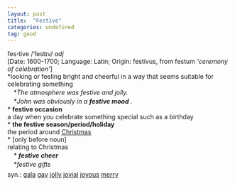 ```yaml
---
layout: post
title:  "Festive"
categories: undefined
tag: good
---
```

<DIV style="MARGIN: 0px 0px 5px">fes<B>·</B>tive /ˈfestɪv/ <I>adj</I> <BR>[Date: 1600-1700; Language: Latin; Origin: festivus, from festum <I>'ceremony of celebration'</I>]<BR>*looking or feeling bright and cheerful in a way that seems suitable for celebrating something<BR>　*<I>The atmosphere was festive and jolly.</I><BR>　*<I>John was obviously in a <B>festive mood</B> .</I><BR>* <B>festive occasion</B><BR>a day when you celebrate something special such as a birthday<BR>* <B>the festive season/period/holiday</B><BR>the period around <A href="{{ site.baseurl }}/Christmas"><U>Christmas</U></A><BR>* [only before noun] <BR>relating to Christmas<BR>　*<I> <B>festive cheer</B> </I><BR>　*<I>festive gifts</I></DIV></DIV></DIV>
<DIV style="MARGIN: 0px 0px 5px">
<DIV style="MARGIN: 4px 0px">syn.: <A href="{{ site.baseurl }}/gala"><U>gala</U></A> <A href="{{ site.baseurl }}/gay"><U>gay</U></A> <A href="{{ site.baseurl }}/jolly"><U>jolly</U></A> <A href="{{ site.baseurl }}/jovial"><U>jovial</U></A> <A href="{{ site.baseurl }}/joyous"><U>joyous</U></A> <A href="{{ site.baseurl }}/merry"><U>merry</U></A></DIV></DIV></DIV></DIV>
